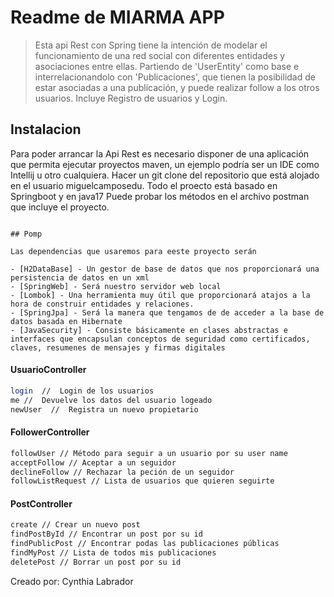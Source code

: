 # Readme de MIARMA APP

> Esta api Rest con Spring tiene la intención de modelar el funcionamiento de una red social con diferentes entidades y
> asociaciones entre ellas. Partiendo de 'UserEntity' como base e interrelacionandolo con 'Publicaciones',
> que tienen la posibilidad de estar asociadas a una publicación, y puede realizar follow a los otros usuarios.
> Incluye Registro de usuarios y Login.

## Instalacion

Para poder arrancar la Api Rest es necesario disponer de una aplicación que permita ejecutar proyectos maven, un ejemplo
podría ser un IDE como Intellij u otro cualquiera.
Hacer un git clone del repositorio que está alojado en el usuario miguelcamposedu.
Todo el proecto está basado en Springboot y en java17
Puede probar los métodos en el archivo postman que incluye el proyecto.
```

## Pomp

Las dependencias que usaremos para eeste proyecto serán

- [H2DataBase] - Un gestor de base de datos que nos proporcionará una persistencia de datos en un xml
- [SpringWeb] - Será nuestro servidor web local
- [Lombok] - Una herramienta muy útil que proporcionará atajos a la hora de construir entidades y relaciones.
- [SpringJpa] - Será la manera que tengamos de de acceder a la base de datos basada en Hibernate
- [JavaSecurity] - Consiste básicamente en clases abstractas e interfaces que encapsulan conceptos de seguridad como certificados, claves, resumenes de mensajes y firmas digitales

```

#### UsuarioController
```sh
login  //  Login de los usuarios
me //  Devuelve los datos del usuario logeado
newUser  //  Registra un nuevo propietario
```

#### FollowerController

```sh
followUser // Método para seguir a un usuario por su user name
acceptFollow // Aceptar a un seguidor
declineFollow // Rechazar la peción de un seguidor
followListRequest // Lista de usuarios que quieren seguirte
```

#### PostController

```sh
create // Crear un nuevo post
findPostById // Encontrar un post por su id
findPublicPost // Encontrar podas las publicaciones públicas
findMyPost // Lista de todos mis publicaciones
deletePost // Borrar un post por su id
```

 Creado por: Cynthia Labrador
